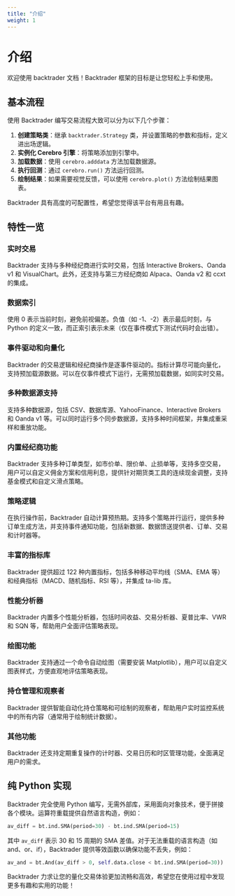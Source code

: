 ```yaml
---
title: "介绍"
weight: 1
---
```


# 介绍

欢迎使用 backtrader 文档！Backtrader 框架的目标是让您轻松上手和使用。

## 基本流程

使用 Backtrader 编写交易流程大致可以分为以下几个步骤：

1. **创建策略类**：继承 `backtrader.Strategy` 类，并设置策略的参数和指标，定义进出场逻辑。
2. **实例化 Cerebro 引擎**：将策略添加到引擎中。
3. **加载数据**：使用 `cerebro.adddata` 方法加载数据源。
4. **执行回测**：通过 `cerebro.run()` 方法运行回测。
5. **绘制结果**：如果需要视觉反馈，可以使用 `cerebro.plot()` 方法绘制结果图表。

Backtrader 具有高度的可配置性，希望您觉得该平台有用且有趣。

## 特性一览

### 实时交易

Backtrader 支持与多种经纪商进行实时交易，包括 Interactive Brokers、Oanda v1 和 VisualChart。此外，还支持与第三方经纪商如 Alpaca、Oanda v2 和 ccxt 的集成。

### 数据索引

使用 0 表示当前时刻，避免前视偏差。负值（如 -1、-2）表示最后时刻，与 Python 的定义一致，而正索引表示未来（仅在事件模式下测试代码时会出错）。

### 事件驱动和向量化

Backtrader 的交易逻辑和经纪商操作是逐事件驱动的。指标计算尽可能向量化，支持预加载源数据。可以在仅事件模式下运行，无需预加载数据，如同实时交易。

### 多种数据源支持

支持多种数据源，包括 CSV、数据库源、YahooFinance、Interactive Brokers 和 Oanda v1 等。可以同时运行多个同步数据源，支持多种时间框架，并集成重采样和重放功能。

### 内置经纪商功能

Backtrader 支持多种订单类型，如市价单、限价单、止损单等，支持多空交易，用户可以自定义佣金方案和信用利息，提供针对期货类工具的连续现金调整，支持基金模式和自定义滑点策略。

### 策略逻辑

在执行操作前，Backtrader 自动计算预热期。支持多个策略并行运行，提供多种订单生成方法，并支持事件通知功能，包括新数据、数据馈送提供者、订单、交易和计时器等。

### 丰富的指标库

Backtrader 提供超过 122 种内置指标，包括多种移动平均线（SMA、EMA 等）和经典指标（MACD、随机指标、RSI 等），并集成 ta-lib 库。

### 性能分析器

Backtrader 内置多个性能分析器，包括时间收益、交易分析器、夏普比率、VWR 和 SQN 等，帮助用户全面评估策略表现。

### 绘图功能

Backtrader 支持通过一个命令自动绘图（需要安装 Matplotlib），用户可以自定义图表样式，方便直观地评估策略表现。

### 持仓管理和观察者

Backtrader 提供智能自动化持仓策略和可绘制的观察者，帮助用户实时监控系统中的所有内容（通常用于绘制统计数据）。

### 其他功能

Backtrader 还支持定期重复操作的计时器、交易日历和时区管理功能，全面满足用户的需求。

## 纯 Python 实现

Backtrader 完全使用 Python 编写，无需外部库，采用面向对象技术，便于拼接各个模块。运算符重载提供自然语言构造，例如：
```python
av_diff = bt.ind.SMA(period=30) - bt.ind.SMA(period=15)
```

其中 `av_diff` 表示 30 和 15 周期的 SMA 差值。对于无法重载的语言构造（如 and、or、if），Backtrader 提供等效函数以确保功能不丢失，例如：

```python
av_and = bt.And(av_diff > 0, self.data.close < bt.ind.SMA(period=30))
```

Backtrader 力求让您的量化交易体验更加流畅和高效，希望您在使用过程中发现更多有趣和实用的功能！

